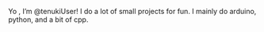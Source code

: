 Yo , I’m @tenukiUser!
I do a lot of small projects for fun. I mainly do arduino, python, and a bit of cpp.

